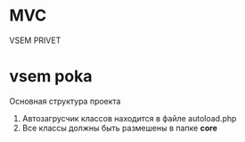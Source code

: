 # MVC
<p>VSEM PRIVET</p>
<h1>vsem poka</h1>

<p>Основная структура проекта</p>
<ol>
    <li>Автозагрусчик классов находится в файле autoload.php</li>
    <li>Все классы должны быть размешены в папке <b>core</b></li>
</ol>